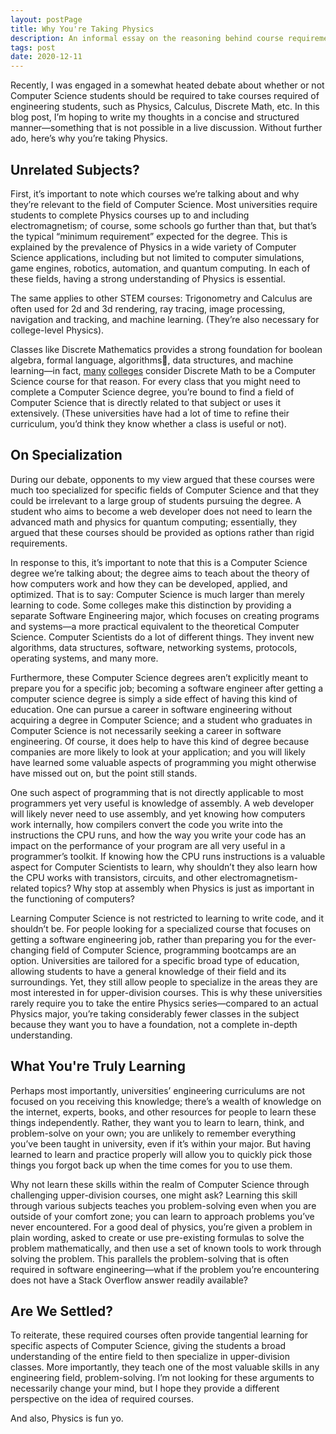 ```yaml
---
layout: postPage
title: Why You're Taking Physics
description: An informal essay on the reasoning behind course requirements for Computer Science students.
tags: post
date: 2020-12-11
---
```


Recently, I was engaged in a somewhat heated debate about whether or not Computer Science students should be required to take courses required of engineering students, such as Physics, Calculus, Discrete Math, etc. In this blog post, I’m hoping to write my thoughts in a concise and structured manner—something that is not possible in a live discussion. Without further ado, here’s why you’re taking Physics.

## Unrelated Subjects?

First, it’s important to note which courses we’re talking about and why they’re relevant to the field of Computer Science. Most universities require students to complete Physics courses up to and including electromagnetism; of course, some schools go further than that, but that’s the typical “minimum requirement” expected for the degree. This is explained by the prevalence of Physics in a wide variety of Computer Science applications, including but not limited to computer simulations, game engines, robotics, automation, and quantum computing. In each of these fields, having a strong understanding of Physics is essential.

The same applies to other STEM courses: Trigonometry and Calculus are often used for 2d and 3d rendering, ray tracing, image processing, navigation and tracking, and machine learning. (They’re also necessary for college-level Physics).

Classes like Discrete Mathematics provides a strong foundation for boolean algebra, formal language, algorithms, data structures, and machine learning—in fact, [many](https://cseweb.ucsd.edu/classes/fa20/cse20-a/) [colleges](https://ocw.mit.edu/courses/electrical-engineering-and-computer-science/6-042j-mathematics-for-computer-science-fall-2010/) consider Discrete Math to be a Computer Science course for that reason. For every class that you might need to complete a Computer Science degree, you’re bound to find a field of Computer Science that is directly related to that subject or uses it extensively. (These universities have had a lot of time to refine their curriculum, you’d think they know whether a class is useful or not).

## On Specialization

During our debate, opponents to my view argued that these courses were much too specialized for specific fields of Computer Science and that they could be irrelevant to a large group of students pursuing the degree. A student who aims to become a web developer does not need to learn the advanced math and physics for quantum computing; essentially, they argued that these courses should be provided as options rather than rigid requirements.

In response to this, it’s important to note that this is a Computer Science degree we’re talking about; the degree aims to teach about the theory of how computers work and how they can be developed, applied, and optimized. That is to say: Computer Science is much larger than merely learning to code. Some colleges make this distinction by providing a separate Software Engineering major, which focuses on creating programs and systems—a more practical equivalent to the theoretical Computer Science. Computer Scientists do a lot of different things. They invent new algorithms, data structures, software, networking systems, protocols, operating systems, and many more.

Furthermore, these Computer Science degrees aren’t explicitly meant to prepare you for a specific job; becoming a software engineer after getting a computer science degree is simply a side effect of having this kind of education. One can pursue a career in software engineering without acquiring a degree in Computer Science; and a student who graduates in Computer Science is not necessarily seeking a career in software engineering. Of course, it does help to have this kind of degree because companies are more likely to look at your application; and you will likely have learned some valuable aspects of programming you might otherwise have missed out on, but the point still stands.

One such aspect of programming that is not directly applicable to most programmers yet very useful is knowledge of assembly. A web developer will likely never need to use assembly, and yet knowing how computers work internally, how compilers convert the code you write into the instructions the CPU runs, and how the way you write your code has an impact on the performance of your program are all very useful in a programmer’s toolkit. If knowing how the CPU runs instructions is a valuable aspect for Computer Scientists to learn, why shouldn’t they also learn how the CPU works with transistors, circuits, and other electromagnetism-related topics? Why stop at assembly when Physics is just as important in the functioning of computers?

Learning Computer Science is not restricted to learning to write code, and it shouldn’t be. For people looking for a specialized course that focuses on getting a software engineering job, rather than preparing you for the ever-changing field of Computer Science, programming bootcamps are an option. Universities are tailored for a specific broad type of education, allowing students to have a general knowledge of their field and its surroundings. Yet, they still allow people to specialize in the areas they are most interested in for upper-division courses. This is why these universities rarely require you to take the entire Physics series—compared to an actual Physics major, you’re taking considerably fewer classes in the subject because they want you to have a foundation, not a complete in-depth understanding.

## What You're Truly Learning

Perhaps most importantly, universities’ engineering curriculums are not focused on you receiving this knowledge; there’s a wealth of knowledge on the internet, experts, books, and other resources for people to learn these things independently. Rather, they want you to learn to learn, think, and problem-solve on your own; you are unlikely to remember everything you’ve been taught in university, even if it’s within your major. But having learned to learn and practice properly will allow you to quickly pick those things you forgot back up when the time comes for you to use them.

Why not learn these skills within the realm of Computer Science through challenging upper-division courses, one might ask? Learning this skill through various subjects teaches you problem-solving even when you are outside of your comfort zone; you can learn to approach problems you’ve never encountered. For a good deal of physics, you’re given a problem in plain wording, asked to create or use pre-existing formulas to solve the problem mathematically, and then use a set of known tools to work through solving the problem. This parallels the problem-solving that is often required in software engineering—what if the problem you’re encountering does not have a Stack Overflow answer readily available?

## Are We Settled?

To reiterate, these required courses often provide tangential learning for specific aspects of Computer Science, giving the students a broad understanding of the entire field to then specialize in upper-division classes. More importantly, they teach one of the most valuable skills in any engineering field, problem-solving. I’m not looking for these arguments to necessarily change your mind, but I hope they provide a different perspective on the idea of required courses.

And also, Physics is fun yo.
